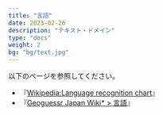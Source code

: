 ```yaml
---
title: "言語"
date: 2023-02-26
description: "テキスト・ドメイン"
type: "docs"
weight: 2
bg: "bg/text.jpg"
---
```


以下のページを参照してください。

- 『<a href="https://en.wikipedia.org/wiki/Wikipedia:Language_recognition_chart">Wikipedia:Language recognition chart</a>』
- 『<a href="https://wikiwiki.jp/geoguessr/%E8%A8%80%E8%AA%9E">Geoguessr Japan Wiki* > 言語</a>』